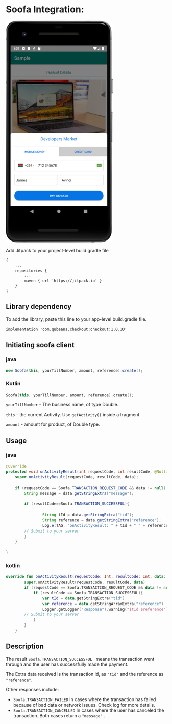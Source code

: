 # Soofa Integration:

![](https://github.com/soofapay/checkout-android/raw/master/sample-screenshot.jpg)

Add Jitpack to your project-level build.gradle file

```allprojects 
{
	...
	repositories {
		...
		maven { url 'https://jitpack.io' }
	}
}
  ```

## Library dependency

To add the library, paste this line to your app-level build.gradle file.

```implementation 'com.qubeans.checkout:checkout:1.0.10'```



## Initiating soofa client


### java

```java
new Soofa(this, yourTillNumber, amount, reference).create();
```

### Kotlin

```kotlin
Soofa(this, yourTillNumber, amount, reference).create();
```

`yourTillNumber` - The business name, of type Double.

`this` - the current Activity. Use `getActivity()` inside a fragment. 

`amount` - amount for product, of Double type.


  ## Usage
  ### java
  ```java
@Override
  protected void onActivityResult(int requestCode, int resultCode, @Nullable Intent data) {
      super.onActivityResult(requestCode, resultCode, data);

      if (requestCode == Soofa.TRANSACTION_REQUEST_CODE && data != null) {
          String message = data.getStringExtra("message");

          if (resultCode==Soofa.TRANSACTION_SUCCESSFUL){
            
                  String tId = data.getStringExtra("tid");
                  String reference = data.getStringExtra("reference");
                  Log.e(TAG, "onActivityResult: " + tId + " " + reference );
		  // Submit to your server
          }
      }

  }
```
### kotlin
```kotlin
override fun onActivityResult(requestCode: Int, resultCode: Int, data: Intent?) {
        super.onActivityResult(requestCode, resultCode, data)
        if (requestCode == Soofa.TRANSACTION_REQUEST_CODE && data != null){
            if (resultCode == Soofa.TRANSACTION_SUCCESSFUL){
                var tId = data.getStringExtra("tid")
                var reference = data.getStringArrayExtra("reference")
                Logger.getLogger("Response").warning("$tId $reference")
		// Submit to your server
            }
        }
    }
  ```

## Description

The result ```Soofa.TRANSACTION_SUCCESSFUL ```  means the transaction went through and the user has successfully made the payment. 

The Extra data received is the transaction id, as ```"tid"``` and the reference as ```"reference"```.  

Other responses include:
*  ``` Soofa.TRANSACTION_FAILED ```  In cases where the transaction has failed because of bad data or network issues. Check log for more details.
*  ``` Soofa.TRANSACTION_CANCELLED ```  In cases where the user has canceled the transaction.
Both cases return a ``` "message" ``` .
